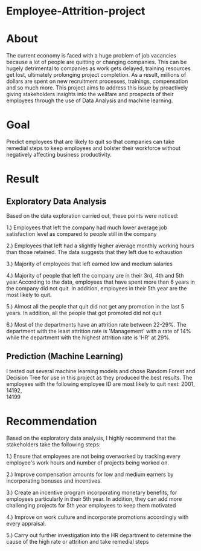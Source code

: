 # Employee-Attrition-project
# About
The current economy is faced with a huge problem of job vacancies because a lot of people are quitting or changing companies. This can be hugely detrimental to companies as work gets delayed, training resources get lost, ultimately prolonging project completion. As a result, millions of dollars are spent on new recruitment processes, trainings, compensation and so much more. 
This project aims to address this issue by proactively giving stakeholders insights into the wellfare and prospects of their employees through the use of Data Analysis and machine learning. 

# Goal
Predict employees that are likely to quit so that companies can take remedial steps to keep employees and bolster their workforce without negatively affecting business productivity. 


# Result
## Exploratory Data Analysis
Based on the data exploration carried out, these points were noticed: 

1.) Employees that left the company had much lower average job satisfaction level as compared to people still in the company		

2.) Employees that left had a slightly higher average monthly working hours than those retained. The data suggests that they left due to exhaustion

3.) Majority of employees that left earned low and medium salaries

4.) Majority of people that left the company are in their 3rd, 4th and 5th year.According to the data, employees that have spent more than 6 years in the company did not quit. In addition, employees in their 5th year are the most likely to quit. 

5.) Almost all the people that quit did not get any promotion in the last 5 years. In addition, all the people that got promoted did not quit

6.) Most of the departments have an attrition rate between 22-29%. The department with the least attrition rate is 'Management' with a rate of 14% while the department with the highest attrition rate is 'HR' at 29%.

## Prediction (Machine Learning) 
I tested out several machine learning models and chose Random Forest and Decision Tree for use in this project as they produced the best results. The employees with the following employee ID are most likely to quit next: 
2001,	
14192,	
14199	


# Recommendation
Based on the exploratory data analysis, I highly recommend that the stakeholders take the following steps: 

1.) Ensure that employees are not being overworked by tracking every employee's work hours and number of projects being worked on.

2.) Improve compensation amounts for low and medium earners by incorporating bonuses and incentives.

3.) Create an incentive program incorporating monetary benefits,  for employees particularly in their 5th year. In addition, they can add more challenging projects for 5th year employees to keep them motivated 

4.) Improve on work culture and incorporate promotions accordingly with every appraisal.

5.) Carry out further investigation into the HR department to determine the cause of the high rate or attrition and take remedial steps

